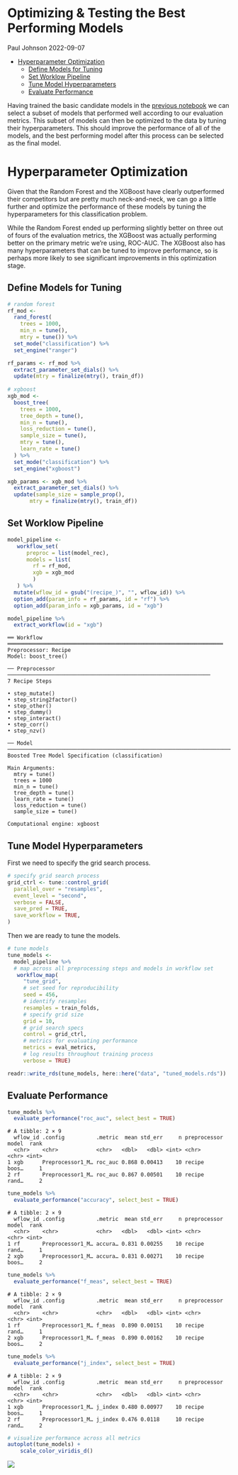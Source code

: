 Optimizing & Testing the Best Performing Models
================
Paul Johnson
2022-09-07

- <a href="#hyperparameter-optimization"
  id="toc-hyperparameter-optimization">Hyperparameter Optimization</a>
  - <a href="#define-models-for-tuning"
    id="toc-define-models-for-tuning">Define Models for Tuning</a>
  - <a href="#set-worklow-pipeline" id="toc-set-worklow-pipeline">Set
    Worklow Pipeline</a>
  - <a href="#tune-model-hyperparameters"
    id="toc-tune-model-hyperparameters">Tune Model Hyperparameters</a>
  - <a href="#evaluate-performance" id="toc-evaluate-performance">Evaluate
    Performance</a>

Having trained the basic candidate models in the [previous
notebook](./src/03-training.Rmd) we can select a subset of models that
performed well according to our evaluation metrics. This subset of
models can then be optimized to the data by tuning their
hyperparameters. This should improve the performance of all of the
models, and the best performing model after this process can be selected
as the final model.

# Hyperparameter Optimization

Given that the Random Forest and the XGBoost have clearly outperformed
their competitors but are pretty much neck-and-neck, we can go a little
further and optimize the performance of these models by tuning the
hyperparameters for this classification problem.

While the Random Forest ended up performing slightly better on three out
of fours of the evaluation metrics, the XGBoost was actually performing
better on the primary metric we’re using, ROC-AUC. The XGBoost also has
many hyperparameters that can be tuned to improve performance, so is
perhaps more likely to see significant improvements in this optimization
stage.

<!-- We will also include the K-Nearest Neighbours (KNN) model and the Neural Network in this stage. The KNN performed pretty well and serves as a high baseline to compare the Random Forest and XGBoost models, and while the Neural Network didn't perform particularly well, it should see significant improvements (perhaps even more so than the XGBoost) when tuned. While it's unlikely to come out on top in the end, it will be interesting to include it, so we are doing so! -->

## Define Models for Tuning

``` r
# random forest
rf_mod <-
  rand_forest(
    trees = 1000,
    min_n = tune(),
    mtry = tune()) %>%
  set_mode("classification") %>%
  set_engine("ranger")

rf_params <- rf_mod %>%
  extract_parameter_set_dials() %>%
  update(mtry = finalize(mtry(), train_df))
 
# xgboost
xgb_mod <-
  boost_tree(
    trees = 1000,
    tree_depth = tune(),
    min_n = tune(),
    loss_reduction = tune(),
    sample_size = tune(),
    mtry = tune(),
    learn_rate = tune()
  ) %>%
  set_mode("classification") %>%
  set_engine("xgboost")

xgb_params <- xgb_mod %>% 
  extract_parameter_set_dials() %>%
  update(sample_size = sample_prop(),
       mtry = finalize(mtry(), train_df))
```

## Set Worklow Pipeline

``` r
model_pipeline <- 
   workflow_set(
      preproc = list(model_rec),
      models = list(
        rf = rf_mod,
        xgb = xgb_mod
        )
   ) %>%
  mutate(wflow_id = gsub("(recipe_)", "", wflow_id)) %>%
  option_add(param_info = rf_params, id = "rf") %>%
  option_add(param_info = xgb_params, id = "xgb")

model_pipeline %>%
  extract_workflow(id = "xgb")
```

    ══ Workflow ════════════════════════════════════════════════════════════════════
    Preprocessor: Recipe
    Model: boost_tree()

    ── Preprocessor ────────────────────────────────────────────────────────────────
    7 Recipe Steps

    • step_mutate()
    • step_string2factor()
    • step_other()
    • step_dummy()
    • step_interact()
    • step_corr()
    • step_nzv()

    ── Model ───────────────────────────────────────────────────────────────────────
    Boosted Tree Model Specification (classification)

    Main Arguments:
      mtry = tune()
      trees = 1000
      min_n = tune()
      tree_depth = tune()
      learn_rate = tune()
      loss_reduction = tune()
      sample_size = tune()

    Computational engine: xgboost 

## Tune Model Hyperparameters

First we need to specify the grid search process.

``` r
# specify grid search process
grid_ctrl <- tune::control_grid(
  parallel_over = "resamples",
  event_level = "second",
  verbose = FALSE,
  save_pred = TRUE,
  save_workflow = TRUE,
)
```

Then we are ready to tune the models.

``` r
# tune models
tune_models <-
  model_pipeline %>% 
  # map across all preprocessing steps and models in workflow set
   workflow_map(
     "tune_grid",
     # set seed for reproducibility
     seed = 456,
     # identify resamples
     resamples = train_folds,
     # specify grid size
     grid = 10,
     # grid search specs
     control = grid_ctrl,
     # metrics for evaluating performance
     metrics = eval_metrics,
     # log results throughout training process
     verbose = TRUE)
```

``` r
readr::write_rds(tune_models, here::here("data", "tuned_models.rds"))
```

## Evaluate Performance

``` r
tune_models %>%
  evaluate_performance("roc_auc", select_best = TRUE)
```

    # A tibble: 2 × 9
      wflow_id .config          .metric  mean std_err     n preprocessor model  rank
      <chr>    <chr>            <chr>   <dbl>   <dbl> <int> <chr>        <chr> <int>
    1 xgb      Preprocessor1_M… roc_auc 0.868 0.00413    10 recipe       boos…     1
    2 rf       Preprocessor1_M… roc_auc 0.867 0.00501    10 recipe       rand…     2

``` r
tune_models %>%
  evaluate_performance("accuracy", select_best = TRUE)
```

    # A tibble: 2 × 9
      wflow_id .config          .metric  mean std_err     n preprocessor model  rank
      <chr>    <chr>            <chr>   <dbl>   <dbl> <int> <chr>        <chr> <int>
    1 rf       Preprocessor1_M… accura… 0.831 0.00255    10 recipe       rand…     1
    2 xgb      Preprocessor1_M… accura… 0.831 0.00271    10 recipe       boos…     2

``` r
tune_models %>%
  evaluate_performance("f_meas", select_best = TRUE)
```

    # A tibble: 2 × 9
      wflow_id .config          .metric  mean std_err     n preprocessor model  rank
      <chr>    <chr>            <chr>   <dbl>   <dbl> <int> <chr>        <chr> <int>
    1 rf       Preprocessor1_M… f_meas  0.890 0.00151    10 recipe       rand…     1
    2 xgb      Preprocessor1_M… f_meas  0.890 0.00162    10 recipe       boos…     2

``` r
tune_models %>%
  evaluate_performance("j_index", select_best = TRUE)
```

    # A tibble: 2 × 9
      wflow_id .config          .metric  mean std_err     n preprocessor model  rank
      <chr>    <chr>            <chr>   <dbl>   <dbl> <int> <chr>        <chr> <int>
    1 xgb      Preprocessor1_M… j_index 0.480 0.00977    10 recipe       boos…     1
    2 rf       Preprocessor1_M… j_index 0.476 0.0118     10 recipe       rand…     2

``` r
# visualize performance across all metrics
autoplot(tune_models) +
    scale_color_viridis_d()
```

![](04-tuning_files/figure-gfm/evaluation-1.png)
